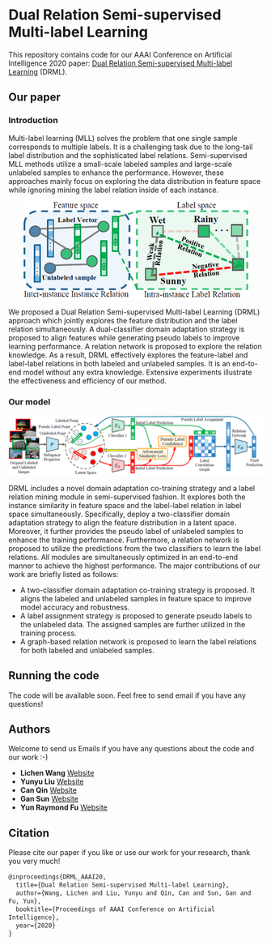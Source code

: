 # Dual Relation Semi-supervised Multi-label Learning
This repository contains code for our AAAI Conference on Artificial Intelligence 2020 paper: [Dual Relation Semi-supervised Multi-label Learning](https://github.com/wanglichenxj/Dual-Relation-Semi-supervised-Multi-label-Learning/blob/master/presentation/AAAI20_MultiLabel.pdf) (DRML).

## Our paper
### Introduction

Multi-label learning (MLL) solves the problem that one single sample corresponds to multiple labels. It is a challenging task due to the long-tail label distribution and the sophisticated label relations. Semi-supervised MLL methods utilize a small-scale labeled samples and large-scale unlabeled samples to enhance the performance. However, these approaches mainly focus on exploring the data distribution in feature space while ignoring mining the label relation inside of each instance. 

<div align="center">
    <img src="presentation/concept.png", width="450">
</div>

We proposed a Dual Relation Semi-supervised Multi-label Learning (DRML) approach which jointly explores the feature distribution and the label relation simultaneously. A dual-classifier domain adaptation strategy is proposed to align features while generating pseudo labels to improve learning performance. A relation network is proposed to explore the relation knowledge. As a result, DRML effectively explores the feature-label and label-label relations in both labeled and unlabeled samples. It is an end-to-end model without any extra knowledge. Extensive experiments illustrate the effectiveness and efficiency of our method.

### Our model
<div align="center">
    <img src="presentation/model.png", width="1000">
</div>

DRML includes a novel domain adaptation co-training strategy and a label relation mining module in semi-supervised fashion. It explores both the instance similarity in feature space and the label-label relation in label space simultaneously. Specifically, deploy a two-classifier domain adaptation strategy to align the feature distribution in a latent space. Moreover, it further provides the pseudo label of unlabeled samples to enhance the training performance. Furthermore, a relation network is proposed to utilize the predictions from the two classifiers to learn the label relations. All modules are simultaneously optimized in an end-to-end manner to achieve the highest performance. The major contributions of our work are briefly listed as follows:

* A two-classifier domain adaptation co-training strategy is proposed. It aligns the labeled and unlabeled samples in feature space to improve model accuracy and robustness.
* A label assignment strategy is proposed to generate pseudo labels to the unlabeled data. The assigned samples are further utilized in the training process.
* A graph-based relation network is proposed to learn the label relations for both labeled and unlabeled samples.


## Running the code
The code will be available soon. Feel free to send email if you have any questions!

## Authors
Welcome to send us Emails if you have any questions about the code and our work :-)
* **Lichen Wang** [Website](https://sites.google.com/site/lichenwang123/)
* **Yunyu Liu** [Website](https://wenwen0319.github.io/)
* **Can Qin** [Website](https://scholar.google.com/citations?user=QCik-YcAAAAJ&hl=en)
* **Gan Sun** [Website](https://scholar.google.com/citations?user=U4a4FLIAAAAJ&hl=en)
* **Yun Raymond Fu** [Website](http://www1.ece.neu.edu/~yunfu/)

## Citation
Please cite our paper if you like or use our work for your research, thank you very much!
```
@inproceedings{DRML_AAAI20,
  title={Dual Relation Semi-supervised Multi-label Learning},
  author={Wang, Lichen and Liu, Yunyu and Qin, Can and Sun, Gan and Fu, Yun},
  booktitle={Proceedings of AAAI Conference on Artificial Intelligence},
  year={2020}
}
```
